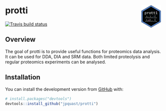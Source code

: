 
<!-- README.md is generated from README.Rmd. Please edit that file -->
protti <img src='man/figures/protti_logo.png' align="right" width="12.5%" />
============================================================================

<!-- badges: start -->
[![Travis build status](https://travis-ci.com/jpquast/protti.svg?branch=master)](https://travis-ci.com/jpquast/protti) <!-- badges: end -->

Overview
--------

The goal of protti is to provide useful functions for proteomics data analysis. It can be used for DDA, DIA and SRM data. Both limited proteolysis and regular proteomics experiments can be analysed.

Installation
------------

You can install the development version from [GitHub](https://github.com/) with:

``` r
# install.packages("devtools")
devtools::install_github("jpquast/protti")
```
